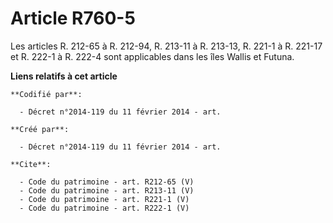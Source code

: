 # Article R760-5

Les articles R. 212-65 à R. 212-94, R. 213-11 à R. 213-13, R. 221-1 à R. 221-17 et R. 222-1 à R. 222-4 sont applicables dans
les îles Wallis et Futuna.

**Liens relatifs à cet article**

	**Codifié par**:

	  - Décret n°2014-119 du 11 février 2014 - art.

	**Créé par**:

	  - Décret n°2014-119 du 11 février 2014 - art.

	**Cite**:

	  - Code du patrimoine - art. R212-65 (V)
	  - Code du patrimoine - art. R213-11 (V)
	  - Code du patrimoine - art. R221-1 (V)
	  - Code du patrimoine - art. R222-1 (V)
